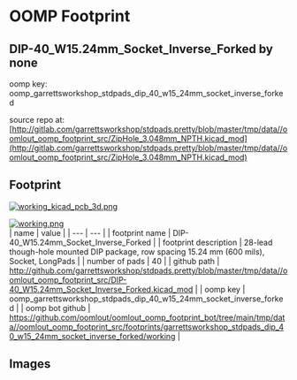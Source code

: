 # OOMP Footprint  
## DIP-40_W15.24mm_Socket_Inverse_Forked  by none  
  
oomp key: oomp_garrettsworkshop_stdpads_dip_40_w15_24mm_socket_inverse_forked  
  
source repo at: [http://gitlab.com/garrettsworkshop/stdpads.pretty/blob/master/tmp/data//oomlout_oomp_footprint_src/ZipHole_3.048mm_NPTH.kicad_mod](http://gitlab.com/garrettsworkshop/stdpads.pretty/blob/master/tmp/data//oomlout_oomp_footprint_src/ZipHole_3.048mm_NPTH.kicad_mod)  
## Footprint  
  
[![working_kicad_pcb_3d.png](working_kicad_pcb_3d_600.png)](working_kicad_pcb_3d.png)  
  
[![working.png](working_600.png)](working.png)  
| name | value | 
| --- | --- | 
| footprint name | DIP-40_W15.24mm_Socket_Inverse_Forked | 
| footprint description | 28-lead though-hole mounted DIP package, row spacing 15.24 mm (600 mils), Socket, LongPads | 
| number of pads | 40 | 
| github path | http://github.com/garrettsworkshop/stdpads.pretty/blob/master/tmp/data//oomlout_oomp_footprint_src/DIP-40_W15.24mm_Socket_Inverse_Forked.kicad_mod | 
| oomp key | oomp_garrettsworkshop_stdpads_dip_40_w15_24mm_socket_inverse_forked | 
| oomp bot github | https://github.com/oomlout/oomlout_oomp_footprint_bot/tree/main/tmp/data//oomlout_oomp_footprint_src/footprints/garrettsworkshop_stdpads_dip_40_w15_24mm_socket_inverse_forked/working | 
## Images  
